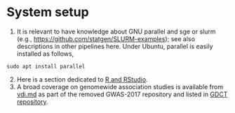 # System setup

1. It is relevant to have knowledge about GNU parallel and sge or slurm (e.g., https://github.com/statgen/SLURM-examples); see also descriptions in other pipelines here.
Under Ubuntu, parallel is easily installed as follows,
```{bash}
sudo apt install parallel
```
2. Here is a section dedicated to [R and RStudio](R).
3. A broad coverage on genomewide association studies is available from [vdi.md](https://github.com/jinghuazhao/GDCT/blob/master/vdi.md) as part of the removed GWAS-2017 repository and listed in [GDCT repository](https://github.com/jinghuazhao/GDCT).
